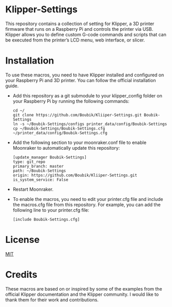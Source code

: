 # Klipper-Settings
This repository contains a collection of setting for Klipper, a 3D printer firmware that runs on a Raspberry Pi and controls the printer via USB. Klipper allows you to define custom G-code commands and scripts that can be executed from the printer’s LCD menu, web interface, or slicer.

# Installation
To use these macros, you need to have Klipper installed and configured on your Raspberry Pi and 3D printer. You can follow the official installation guide.
- Add this repository as a git submodule to your klipper_config folder on your Raspberry Pi by running the following commands:
  ```terminal
  cd ~/
  git clone https://github.com/Boubik/Kliiper-Settings.git Boubik-Settings
  ln -s ~/Boubik-Settings/configs printer_data/config/Boubik-Settings
  cp ~/Boubik-Settings/Boubik-Settings.cfg ~/printer_data/config/Boubik-Settings.cfg
  ```

- Add the following section to your moonraker.conf file to enable Moonraker to automatically update this repository:
  ```config
  [update_manager Boubik-Settings]
  type: git_repo
  primary_branch: master
  path: ~/Boubik-Settings
  origin: https://github.com/Boubik/Kliiper-Settings.git
  is_system_service: False
  ```

- Restart Moonraker.

- To enable the macros, you need to edit your printer.cfg file and include the macros.cfg file from this repository. For example, you can add the following line to your printer.cfg file:
  ```config
  [include Boubik-Settings.cfg]
  ```

# License
[MIT](LICENSE)

# Credits
These macros are based on or inspired by some of the examples from the official Klipper documentation and the Klipper community. I would like to thank them for their work and contributions.

